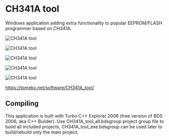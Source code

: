 # CH341A tool
Windows application adding extra functionality to popular EEPROM/FLASH programmer based on CH341A.

![CH341A tool](https://tomeko.net/software/CH341A_tool/CH341A_tool_SMB_Dell_VV0NF.png)

![CH341A tool](https://tomeko.net/software/CH341A_tool/CH341_SSD1306_GUI.png)

![CH341A tool](http://tomeko.net/software/CH341A_tool/CH341A_SSD1306.jpg)

![CH341A tool](http://tomeko.net/software/CH341A_tool/CH341A_AS5600.png)

![CH341A tool](http://tomeko.net/software/CH341A_tool/CH341A_MAX7219_8x8_LED.jpg)

https://tomeko.net/software/CH341A_tool/

## Compiling

This application is built with Turbo C++ Explorer 2006 (free version of BDS 2006, aka C++ Builder).
Use CH341A_tool_all.bdsgroup project group file to build all included projects, CH341A_tool_exe.bdsgroup can be used later to build/rebuild only the main project.
 
